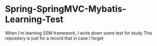 # Spring-SpringMVC-Mybatis-Learning-Test
When I'm learning SSM framework, I write down some test for study
This repository is just for a record that in case I forget
